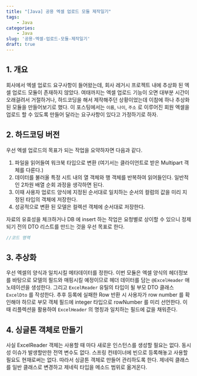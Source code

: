 ```yaml
---
title: "[Java] 공용 엑셀 업로드 모듈 제작일기"
tags: 
    - Java
categories:
    - Java
slug: '공용-엑셀-업로드-모듈-제작일기'
draft: true
---
```


## 1. 개요
회사에서 엑셀 업로드 요구사항이 들어왔는데, 회사 레거시 프로젝트 내에 추상화 된 엑셀 업로드 모듈이 존재하지 않았다. 여태까지는 엑셀 업로드 기능이 오면 대부분 시간이 오래걸려서 거절하거나, 하드코딩을 해서 제작해주던 상황이었는데 이참에 하나 추상화 된 모듈을 만들어보기로 했다. 이 포스팅에서는 `이름`, `나이`, `주소` 로 이루어진 회원 엑셀을 업로드 할 수 있도록 만들어 달라는 요구사항이 있다고 가정하기로 하자.

## 2. 하드코딩 버전
우선 엑셀 업로드의 목표가 되는 작업을 요약하자면 다음과 같다.

1. 파일을 읽어들여 워크북 타입으로 변환 (여기서는 클라이언트로 받은 Multipart 객체를 다룬다.)
2. 데이터를 불러올 특정 시트 내의 열 객체와 행 객체를 반복하여 읽어들인다. 일반적인 2차원 배열 순회 과정을 생각하면 된다.
3. 이때 사용자 업로드 양식에 지정된 순서대로 일치하는 순서의 컬럼의 값을 미리 지정된 타입의 객체에 저장한다.
4. 성공적으로 변환 된 모델은 컬렉션 객체에 순서대로 저장한다.

자료의 유효성을 체크하거나 DB 에 insert 하는 작업은 요청별로 상이할 수 있으니 정제되기 전의 DTO 리스트를 만드는 것을 우선 목표로 한다.

```java
//코드 영역
```

## 3. 추상화
우선 엑셀의 양식과 일치시킬 메타데이터를 정한다. 이번 모듈은 엑셀 양식의 헤더정보를 바탕으로 모델의 필드와 매핑시킬 예정이므로 헤더 데이터를 담는 `@ExcelHeader` 애노테이션을 생성한다. 그리고 `ExcelReader` 유틸의 타입이 될 부모 DTO 클래스 `ExcelDto` 를 작성한다. 추후 등록에 실패한 Row 반환 시 사용자가 row number 를 확인해야 하므로 부모 객체 필드에 integer 타입으로 rowNumber 를 미리 선언한다. 이때 리플렉션을 활용하여 `ExcelHeader` 의 명칭과 일치하는 필드에 값을 채워준다.

## 4. 싱글톤 객체로 만들기
사실 ExcelReader 객체는 사용할 때 마다 새로운 인스턴스를 생성할 필요는 없다. 동시성 이슈가 발생할만한 전역 변수도 없다. 스프링 컨테이너에 빈으로 등록해놓고 사용할 필요도 현재로써는 없다. 따라서 싱글톤 객체로 만들어 관리하도록 한다. 제네릭 클래스를 일반 클래스로 변경하고 제네릭 타입을 메소드 범위로 옮겨온다. 




